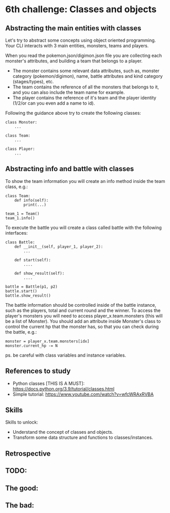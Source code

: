 # 6th challenge: Classes and objects

## Abstracting the main entities with classes

Let's try to abstract some concepts using object oriented programming.
Your CLI interacts with 3 main entities, monsters, teams and players.

When you read the pokemon.json/digimon.json file you are collecting each monster's attributes, and building a team that
belongs to a player.

- The monster contains some relevant data attributes, such as, monster category (pokemon/digimon), name, battle attributes and kind category (stages/types), etc.
- The team contains the reference of all the monsters that belongs to it, and you can also include the team name for example.
- The player contains the reference of it's team and the player identity (1/2/or can you even add a name to id).

Following the guidance above try to create the following classes:

```
class Monster:
    ...
```

```
class Team:
    ...
```

```
class Player:
    ...
```

## Abstracting info and battle with classes

To show the team information you will create an info method inside the team class, e.g.:

```
class Team:
    def info(self):
        print(...)

team_1 = Team()
team_1.info()
```

To execute the battle you will create a class called battle with the following interfaces:

```
class Battle:
    def __init__(self, player_1, player_2):
        ...

    def start(self):
        ....

    def show_result(self):
        ....

battle = Battle(p1, p2)
battle.start()
battle.show_result()
```

The battle information should be controlled inside of the battle instance, such as the players, total and current round and the winner.
To access the player's monsters you will need to access player_x.team.monsters (this will be a list of Monster).
You should add an attribute inside Monster's class to control the current hp that the monster has, so that you can check during the battle, e.g.:

```
monster = player_x.team.monsters[idx]
monster.current_hp -= N
```

ps. be careful with class variables and instance variables.

## References to study

- Python classes [THIS IS A MUST]: https://docs.python.org/3.9/tutorial/classes.html
- Simple tutorial: https://www.youtube.com/watch?v=wfcWRAxRVBA

## Skills

Skills to unlock:
- Understand the concept of classes and objects.
- Transform some data structure and functions to classes/instances.

## Retrospective

TODO:
- 

The good:
- 

The bad:
- 

